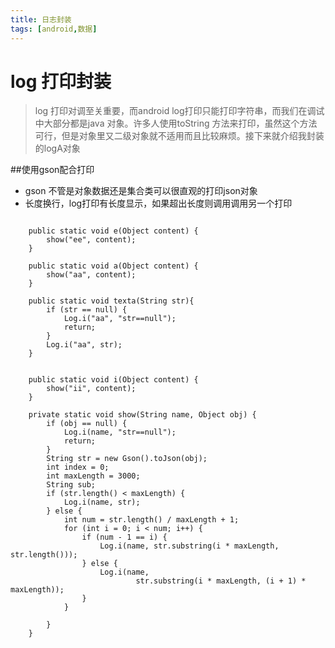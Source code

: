 ```yaml
---
title: 日志封装 
tags: [android,数据]
---
```


# log 打印封装
> log 打印对调至关重要，而android log打印只能打印字符串，而我们在调试中大部分都是java 对象。许多人使用toString 方法来打印，虽然这个方法可行，但是对象里又二级对象就不适用而且比较麻烦。接下来就介绍我封装的logA对象


##使用gson配合打印

- gson 不管是对象数据还是集合类可以很直观的打印json对象
- 长度换行，log打印有长度显示，如果超出长度则调用调用另一个打印

```

	public static void e(Object content) {
		show("ee", content);
	}

	public static void a(Object content) {
		show("aa", content);
	}

	public static void texta(String str){
		if (str == null) {
			Log.i("aa", "str==null");
			return;
		}
		Log.i("aa", str);
	}


	public static void i(Object content) {
		show("ii", content);
	}

	private static void show(String name, Object obj) {
		if (obj == null) {
			Log.i(name, "str==null");
			return;
		}
		String str = new Gson().toJson(obj);
		int index = 0;
		int maxLength = 3000;
		String sub;
		if (str.length() < maxLength) {
			Log.i(name, str);
		} else {
			int num = str.length() / maxLength + 1;
			for (int i = 0; i < num; i++) {
				if (num - 1 == i) {
					Log.i(name, str.substring(i * maxLength, str.length()));
				} else {
					Log.i(name,
							str.substring(i * maxLength, (i + 1) * maxLength));
				}
			}

		}
	}
```

